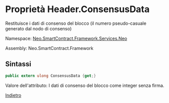 # Proprietà Header.ConsensusData 

Restituisce i dati di consenso del blocco (il numero pseudo-casuale generato dal nodo di consenso)

Namespace: [Neo.SmartContract.Framework.Services.Neo](../../neo.md)

Assembly: Neo.SmartContract.Framework

## Sintassi

```c#
public extern ulong ConsensusData {get;}
```

Valore dell'attributo: I dati di consenso del blocco come integer senza firma.



[Indietro](../header.md)
